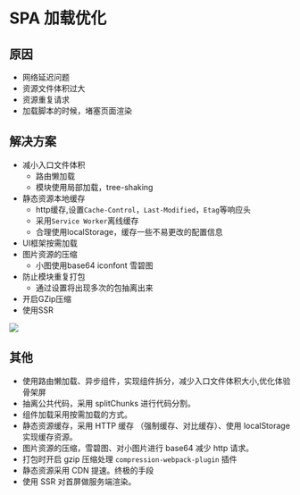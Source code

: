 # SPA 加载优化

## 原因

- 网络延迟问题
- 资源文件体积过大
- 资源重复请求
- 加载脚本的时候，堵塞页面渲染

## 解决方案

- 减小入口文件体积
    - 路由懒加载
    - 模块使用局部加载，tree-shaking
- 静态资源本地缓存
    - http缓存,设置`Cache-Control`，`Last-Modified`，`Etag`等响应头
    - 采用`Service Worker`离线缓存
    - 合理使用localStorage，缓存一些不易更改的配置信息
- UI框架按需加载
- 图片资源的压缩
    - 小图使用base64 iconfont 雪碧图
- 防止模块重复打包
    - 通过设置将出现多次的包抽离出来
- 开启GZip压缩
- 使用SSR

![](https://static.vue-js.com/4fafe900-3acc-11eb-85f6-6fac77c0c9b3.png)

## 其他
- 使用路由懒加载、异步组件，实现组件拆分，减少入口文件体积大小,优化体验骨架屏
- 抽离公共代码，采用 splitChunks 进行代码分割。
- 组件加载采用按需加载的方式。
- 静态资源缓存，采用 HTTP 缓存 （强制缓存、对比缓存）、使用 localStorage 实现缓存资源。
- 图片资源的压缩，雪碧图、对小图片进行 base64 减少 http 请求。
- 打包时开启 gzip 压缩处理 `compression-webpack-plugin` 插件
- 静态资源采用 CDN 提速。终极的手段
- 使用 SSR 对首屏做服务端渲染。